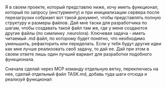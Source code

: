 Я в своем проекте, который представлю ниже, хочу иметь функционал, который по запросу (инстурменту) и при инициализации сервера после перезагрузки собриает вот такой документ, чтобы представлять полную структуру и размеры файлов. Дай мне таски для разработчика по шагам, чтобы создавать такой файл там же, где у меня создаются другие файлы (по симлинку .neurolora). Ключевая задача - иметь читаемый .md файл, по которому будет понятно, что необходимо уменьшить, рефакторить или переделать. Если у тебя будут другие идеи как мне лучше реализовать своб задачу, то дай ее. Дай при этом в своем ответе лишь один лучший вариант для разработки подобного функционала.

Сначала сделай через MCP команду отдельную ветку, переключись на нее, сделай отдельный файл TASK.md, добавь туда шаги отсюда и реализуй функционал
